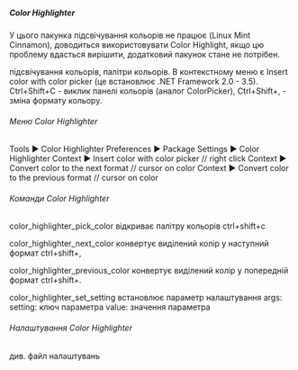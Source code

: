 ##### Color Highlighter

У цього пакунка підсвічування кольорів не працює (Linux Mint Cinnamon),
доводиться використовувати Color Highlight, якщо цю проблему вдасться вирішити,
додатковий пакунок стане не потрібен.

підсвічування  кольорів, палітри кольорів.  В  контекстному  меню  є  Insert  color  with  color picker (це встановлює .NET Framework 2.0 - 3.5).  Ctrl+Shift+C  -  виклик  панелі  кольорів  (аналог ColorPicker), Ctrl+Shift+, - зміна формату кольору.


###### Меню Color Highlighter

Tools ▶ Color Highlighter
Preferences ▶ Package Settings ▶ Color Highlighter
Context ▶ Insert color with color picker       // right click
Context ▶ Convert color to the next format     // cursor on color
Context ▶ Convert color to the previous format // cursor on color


###### Команди Color Highlighter

color_highlighter_pick_color     відкриває палітру кольорів
                                 ctrl+shift+c

color_highlighter_next_color     конвертує виділений колір у наступний формат
                                 ctrl+shift+,

color_highlighter_previous_color конвертує виділений колір у попередній формат
                                 ctrl+shift+.

color_highlighter_set_setting    встановлює параметр налаштування
                                 args:
                                   setting: ключ параметра
                                   value: значення параметра


###### Налаштування Color Highlighter

див. файл налаштувань